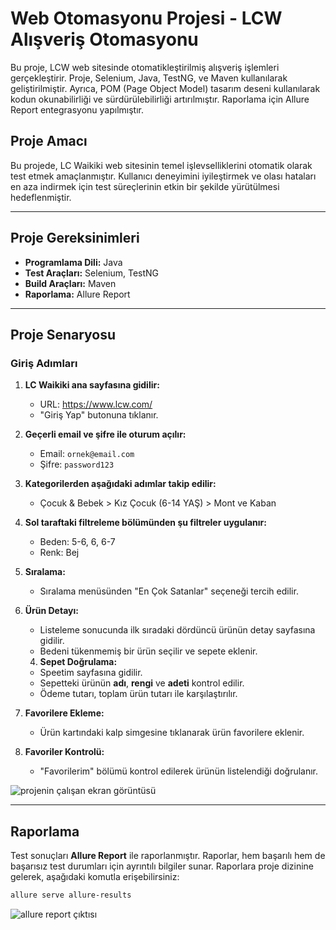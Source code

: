# Web Otomasyonu Projesi - LCW Alışveriş Otomasyonu

Bu proje, LCW web sitesinde otomatikleştirilmiş alışveriş işlemleri gerçekleştirir. Proje, Selenium, Java, TestNG, ve Maven kullanılarak geliştirilmiştir. Ayrıca, POM (Page Object Model) tasarım deseni kullanılarak kodun okunabilirliği ve sürdürülebilirliği artırılmıştır. Raporlama için Allure Report entegrasyonu yapılmıştır.

## Proje Amacı

Bu projede, LC Waikiki web sitesinin temel işlevselliklerini otomatik olarak test etmek amaçlanmıştır. Kullanıcı deneyimini iyileştirmek ve olası hataları en aza indirmek için test süreçlerinin etkin bir şekilde yürütülmesi hedeflenmiştir.

---

## Proje Gereksinimleri

- **Programlama Dili:** Java
- **Test Araçları:** Selenium, TestNG
- **Build Araçları:** Maven
- **Raporlama:** Allure Report

---

## Proje Senaryosu

### Giriş Adımları

1. **LC Waikiki ana sayfasına gidilir:**
   - URL: https://www.lcw.com/
   - "Giriş Yap" butonuna tıklanır.

2. **Geçerli email ve şifre ile oturum açılır:**

   - Email: `ornek@email.com`
   - Şifre: `password123`


1. **Kategorilerden aşağıdaki adımlar takip edilir:**
   - Çocuk & Bebek > Kız Çocuk (6-14 YAŞ) > Mont ve Kaban


2. **Sol taraftaki filtreleme bölümünden şu filtreler uygulanır:**
   - Beden: 5-6, 6, 6-7
   - Renk: Bej


2. **Sıralama:**
   - Sıralama menüsünden "En Çok Satanlar" seçeneği tercih edilir.

1. **Ürün Detayı:**
   - Listeleme sonucunda ilk sıradaki dördüncü ürünün detay sayfasına gidilir.
   - Bedeni tükenmemiş bir ürün seçilir ve sepete eklenir.

   4. **Sepet Doğrulama:**
   - Speetim sayfasına gidilir.
   - Sepetteki ürünün **adı**, **rengi** ve **adeti** kontrol edilir.
   - Ödeme tutarı, toplam ürün tutarı ile karşılaştırılır.


3. **Favorilere Ekleme:**
   - Ürün kartındaki kalp simgesine tıklanarak ürün favorilere eklenir.



5. **Favoriler Kontrolü:**
   - "Favorilerim" bölümü kontrol edilerek ürünün listelendiği doğrulanır.



![projenin çalışan ekran görüntüsü](https://github.com/user-attachments/assets/c0a6ec69-27aa-4a21-a0a0-64eff95f81be)

---

## Raporlama

Test sonuçları **Allure Report** ile raporlanmıştır. Raporlar, hem başarılı hem de başarısız test durumları için ayrıntılı bilgiler sunar. Raporlara proje dizinine gelerek, aşağıdaki komutla erişebilirsiniz:
```bash
allure serve allure-results
```
![allure report çıktısı](https://github.com/user-attachments/assets/b4bfba31-c278-4264-b5c0-027a9849afd8)


